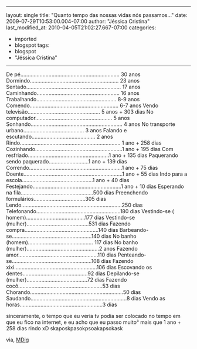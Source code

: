 
---
layout: single
title: "Quanto tempo das nossas vidas nós passamos..."
date: 2009-07-29T10:53:00.004-07:00
author: "Jéssica Cristina"
last_modified_at: 2010-04-05T21:02:27.667-07:00
categories:
  - imported
  - blogspot
tags:
  - blogspot
  - "Jéssica Cristina"
---

De pé...................................................................  30 anos
Dormindo............................................................ 23 anos
Sentado................................................................ 17 anos
Caminhando........................................................ 16 anos
Trabalhando...................................................... 8-9 anos
Comendo............................................................ 6-7 anos
Vendo televisão................................................. 5 anos + 303 dias
No computador.................................................... 5 anos
Sonhando.............................................................. 4 anos
No transporte urbano......................................... 3 anos
Falando e escutando........................................... 2 anos
Rindo.................................................................... 1 ano + 258 dias
Cozinhando...........................................................1 ano + 195 dias
Com resfriado.......................................................1 ano + 135 dias
Paquerando sendo paquerado...........................1 ano + 139 dias
Correndo...............................................................1 ano + 75 dias
Doente...................................................................1 ano + 55 dias
Indo para a escola................................................1 ano + 40 dias
Festejando............................................................1 ano + 10 dias
Esperando na fila.................................................500 dias
Preenchendo formulários...................................305 dias
Lendo....................................................................250 dias
Telefonando.........................................................180 dias
Vestindo-se ( homem)........................................177 dias
Vestindo-se (mulher)..........................................531 dias
Fazendo compra..................................................140 dias
Barbeando-se......................................................140 dias
No banho (homem)............................................ 117 dias
No banho (mulher).................................................2 anos
Fazendo amor......................................................110 dias
Penteando-se......................................................108 dias
Fazendo xixi........................................................106 dias
Escovando os dentes............................................92 dias
Depilando-se (mulher).........................................72 dias
Fazendo cocô.........................................................53 dias
Chorando...............................................................50 dias
Saudando.................................................................8 dias
Vendo as horas........................................................3 dias


sinceramente, o tempo que eu veria tv podia ser colocado no tempo em que eu fico na internet, e eu acho que eu passo muito³ mais que 1 ano + 258 dias rindo xD skaposkpasokpsoakapsokask

via, <a href="http://www.mdig.com.br/">MDig </a>